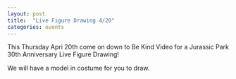 ```yaml
---
layout: post
title:  "Live Figure Drawing 4/20"
categories: events
---
```

This Thursday Apri 20th come on down to Be Kind Video for a Jurassic Park 30th Anniversary Live Figure Drawing!

We will have a model in costume for you to draw. 
